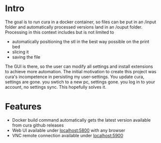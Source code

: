 # Intro
The goal is to run cura in a docker container, so files can be put in an /input folder and automatically processed versions land in an /ouput folder.
Processing in this context includes but is not limited to  
- automatically positioning the stl in the best way possible on the print bed
- slicing it
- saving the file

The GUI is there, so the user can modify all settings and install extensions to achieve more automation.
The initial motivation to create this project was cura's incompetence in persisting my user-settings. You update cura, settings are gone. you swtich to a new pc, settings gone. you log in to your account, no settings sync. This hopefully solves it.

# Features
- Docker build command automatically gets the latest version available from cura github releases
- Web UI available under [localhost:5800](http://localhost:5800) with any browser
- VNC remote connection available under [localhost:5900](http://localhost:5900)
